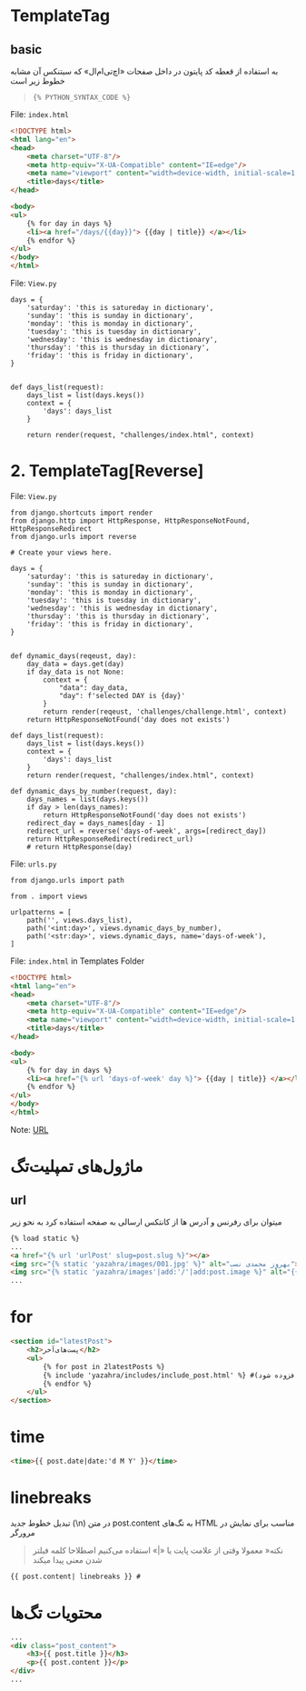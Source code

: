 # TemplateTag

## basic

به استفاده از قعطه کد پایتون در داخل صفحات «اچ‌تی‌ام‌ال» که سیتنکس آن مشابه خطوط زیر است

> `{% PYTHON_SYNTAX_CODE %}`


File: `index.html`

```html
<!DOCTYPE html>
<html lang="en">
<head>
    <meta charset="UTF-8"/>
    <meta http-equiv="X-UA-Compatible" content="IE=edge"/>
    <meta name="viewport" content="width=device-width, initial-scale=1.0"/>
    <title>days</title>
</head>

<body>
<ul>
    {% for day in days %}
    <li><a href="/days/{{day}}"> {{day | title}} </a></li>
    {% endfor %}
</ul>
</body>
</html>
```

File: `View.py`

```
days = {
    'saturday': 'this is satureday in dictionary',
    'sunday': 'this is sunday in dictionary',
    'monday': 'this is monday in dictionary',
    'tuesday': 'this is tuesday in dictionary',
    'wednesday': 'this is wednesday in dictionary',
    'thursday': 'this is thursday in dictionary',
    'friday': 'this is friday in dictionary',
}


def days_list(request):
    days_list = list(days.keys())
    context = {
        'days': days_list
    }

    return render(request, "challenges/index.html", context)

```

# 2. TemplateTag[Reverse]

File: `View.py`

```
from django.shortcuts import render
from django.http import HttpResponse, HttpResponseNotFound, HttpResponseRedirect
from django.urls import reverse

# Create your views here.

days = {
    'saturday': 'this is satureday in dictionary',
    'sunday': 'this is sunday in dictionary',
    'monday': 'this is monday in dictionary',
    'tuesday': 'this is tuesday in dictionary',
    'wednesday': 'this is wednesday in dictionary',
    'thursday': 'this is thursday in dictionary',
    'friday': 'this is friday in dictionary',
}


def dynamic_days(reqeust, day):
    day_data = days.get(day)
    if day_data is not None:
        context = {
            "data": day_data,
            "day": f'selected DAY is {day}'
        }
        return render(reqeust, 'challenges/challenge.html', context)
    return HttpResponseNotFound('day does not exists')

def days_list(request):
    days_list = list(days.keys())
    context = {
        'days': days_list
    }
    return render(request, "challenges/index.html", context)

def dynamic_days_by_number(request, day):
    days_names = list(days.keys())
    if day > len(days_names):
        return HttpResponseNotFound('day does not exists')
    redirect_day = days_names[day - 1]
    redirect_url = reverse('days-of-week', args=[redirect_day])
    return HttpResponseRedirect(redirect_url)
    # return HttpResponse(day)
```

File: `urls.py`

```
from django.urls import path

from . import views

urlpatterns = [
    path('', views.days_list),
    path('<int:day>', views.dynamic_days_by_number),
    path('<str:day>', views.dynamic_days, name='days-of-week'),
]
```

File: `index.html` in Templates Folder

```html
<!DOCTYPE html>
<html lang="en">
<head>
    <meta charset="UTF-8"/>
    <meta http-equiv="X-UA-Compatible" content="IE=edge"/>
    <meta name="viewport" content="width=device-width, initial-scale=1.0"/>
    <title>days</title>
</head>

<body>
<ul>
    {% for day in days %}
    <li><a href="{% url 'days-of-week' day %}"> {{day | title}} </a></li>
    {% endfor %}
</ul>
</body>
</html>
```

Note: [URL](https://docs.djangoproject.com/en/5.1/ref/templates/builtins/#url)

# ماژول‌های تمپلیت‌تگ
## url
میتوان برای رفرنس و آدرس ها از کانتکس ارسالی به صفحه استفاده کرد به نحو زیر
```html
{% load static %}
... 
<a href="{% url 'urlPost' slug=post.slug %}"></a>
<img src="{% static 'yazahra/images/001.jpg' %}" alt="بهروز محمدی نسب">
<img src="{% static 'yazahra/images'|add:'/'|add:post.image %}" alt="{{ post.title }}">
...
```

# for
```html
<section id="latestPost">
    <h2>پست‌های‌آخر</h2>
    <ul>
        {% for post in 2latestPosts %}
        {% include 'yazahra/includes/include_post.html' %} #نکته: اینکلود معمولا در مسیر تمپلیت قرار داده می‌شود(مسیر تمپلیت به پروزه باید افزوده شود)
        {% endfor %}
    </ul>
</section>
```

# time
```html
<time>{{ post.date|date:'d M Y' }}</time>
```
# linebreaks
تبدیل خطوط جدید (\n) در متن post.content به تگ‌های HTML مناسب برای نمایش در مرورگر 
> نکته« معمولا وقتی از علامت پایت یا «|» استفاده می‌کنیم اصطلاحا کلمه فیلتر شدن معنی پیدا میکند
```html
{{ post.content| linebreaks }} #
```

# محتویات تگ‌ها
```html
...
<div class="post_content">
    <h3>{{ post.title }}</h3>
    <p>{{ post.content }}</p>
</div>
...
```
